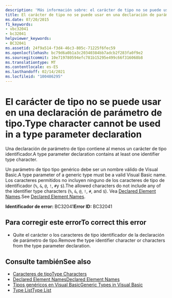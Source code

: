```yaml
---
description: 'Más información sobre: el carácter de tipo no se puede usar en una declaración de parámetro de tipo'
title: El carácter de tipo no se puede usar en una declaración de parámetro de tipo.
ms.date: 07/20/2015
f1_keywords:
- vbc32041
- bc32041
helpviewer_keywords:
- BC32041
ms.assetid: 24f9a514-f3d4-46c3-805c-71225f6fec59
ms.openlocfilehash: bc79d6a0b1a3c20340384bb7adcb2f283fa0f9e2
ms.sourcegitcommit: 10e719780594efc781b15295e499c66f316068b8
ms.translationtype: MT
ms.contentlocale: es-ES
ms.lasthandoff: 02/14/2021
ms.locfileid: "100486295"
---
```

# <a name="type-character-cannot-be-used-in-a-type-parameter-declaration"></a><span data-ttu-id="a822d-103">El carácter de tipo no se puede usar en una declaración de parámetro de tipo.</span><span class="sxs-lookup"><span data-stu-id="a822d-103">Type character cannot be used in a type parameter declaration</span></span>

<span data-ttu-id="a822d-104">Una declaración de parámetro de tipo contiene al menos un carácter de tipo identificador.</span><span class="sxs-lookup"><span data-stu-id="a822d-104">A type parameter declaration contains at least one identifier type character.</span></span>  
  
 <span data-ttu-id="a822d-105">Un parámetro de tipo tipo genérico debe ser un nombre válido de Visual Basic.</span><span class="sxs-lookup"><span data-stu-id="a822d-105">A type parameter of a generic type must be a valid Visual Basic name.</span></span> <span data-ttu-id="a822d-106">Los caracteres permitidos no incluyen ninguno de los caracteres de tipo de identificador (`%`, `&`, `@`, `!`, `#`y `$`).</span><span class="sxs-lookup"><span data-stu-id="a822d-106">The allowed characters do not include any of the identifier type characters (`%`, `&`, `@`, `!`, `#`, and `$`).</span></span> <span data-ttu-id="a822d-107">Vea [Declared Element Names](../programming-guide/language-features/declared-elements/declared-element-names.md).</span><span class="sxs-lookup"><span data-stu-id="a822d-107">See [Declared Element Names](../programming-guide/language-features/declared-elements/declared-element-names.md).</span></span>  
  
 <span data-ttu-id="a822d-108">**Identificador de error:** BC32041</span><span class="sxs-lookup"><span data-stu-id="a822d-108">**Error ID:** BC32041</span></span>  
  
## <a name="to-correct-this-error"></a><span data-ttu-id="a822d-109">Para corregir este error</span><span class="sxs-lookup"><span data-stu-id="a822d-109">To correct this error</span></span>  
  
- <span data-ttu-id="a822d-110">Quite el carácter o los caracteres de tipo identificador de la declaración de parámetro de tipo.</span><span class="sxs-lookup"><span data-stu-id="a822d-110">Remove the type identifier character or characters from the type parameter declaration.</span></span>  
  
## <a name="see-also"></a><span data-ttu-id="a822d-111">Consulte también</span><span class="sxs-lookup"><span data-stu-id="a822d-111">See also</span></span>

- [<span data-ttu-id="a822d-112">Caracteres de tipo</span><span class="sxs-lookup"><span data-stu-id="a822d-112">Type Characters</span></span>](../programming-guide/language-features/data-types/type-characters.md)
- [<span data-ttu-id="a822d-113">Declared Element Names</span><span class="sxs-lookup"><span data-stu-id="a822d-113">Declared Element Names</span></span>](../programming-guide/language-features/declared-elements/declared-element-names.md)
- [<span data-ttu-id="a822d-114">Tipos genéricos en Visual Basic</span><span class="sxs-lookup"><span data-stu-id="a822d-114">Generic Types in Visual Basic</span></span>](../programming-guide/language-features/data-types/generic-types.md)
- [<span data-ttu-id="a822d-115">Type List</span><span class="sxs-lookup"><span data-stu-id="a822d-115">Type List</span></span>](../language-reference/statements/type-list.md)
